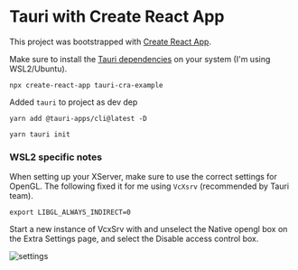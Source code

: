 # Tauri with Create React App

This project was bootstrapped with [Create React App](https://github.com/facebook/create-react-app).

Make sure to install the [Tauri dependencies](https://tauri.studio/docs/get-started/intro) on your system (I'm using WSL2/Ubuntu).

`npx create-react-app tauri-cra-example`

Added `tauri` to project as dev dep

`yarn add @tauri-apps/cli@latest -D`

`yarn tauri init`

### WSL2 specific notes

When setting up your XServer, make sure to use the correct settings for OpenGL. The following fixed it for me using `VcXsrv` (recommended by Tauri team).

`export LIBGL_ALWAYS_INDIRECT=0`

Start a new instance of VcxSrv with and unselect the Native opengl box on the Extra Settings page, and select the Disable access control box.

![settings](https://i.stack.imgur.com/4n4XH.png)
